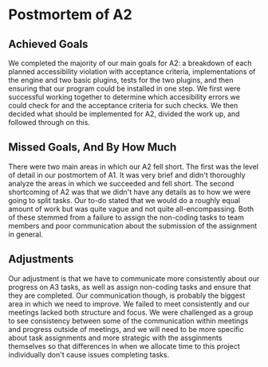 # Postmortem of A2

## Achieved Goals

We completed the majority of our main goals for A2: a breakdown of each planned accessibility violation with acceptance criteria, implementations of the engine and two basic plugins, tests for the two plugins, and then ensuring that our program could be installed in one step. We first were successful working together to determine which accesibility errors we could check for and the acceptance criteria for such checks. We then decided what should be implemented for A2, divided the work up, and followed through on this.

## Missed Goals, And By How Much

There were two main areas in which our A2 fell short. The first was the level of detail in our postmortem of A1. It was very brief and didn't thoroughly analyze the areas in which we succeeded and fell short. The second shortcoming of A2 was that we didn't have any details as to how we were going to split tasks. Our to-do stated that we would do a roughly equal amount of work but was quite vague and not quite all-encompassing. Both of these stemmed from a failure to assign the non-coding tasks to team members and poor communication about the submission of the assignment in general.

## Adjustments

Our adjustment is that we have to communicate more consistently about our progress on A3 tasks, as well as assign non-coding tasks and ensure that they are completed.
Our communication though, is probably the biggest area in which we need to improve. We failed to meet consistently and our meetings lacked both structure and focus. We were challenged as a group to see consistency between some of the communication within meetings and progress outside of meetings, and we will need to be more specific about task assignments and more strategic with the assginments themselves so that differences in when we allocate time to this project individually don't cause issues completing tasks.
